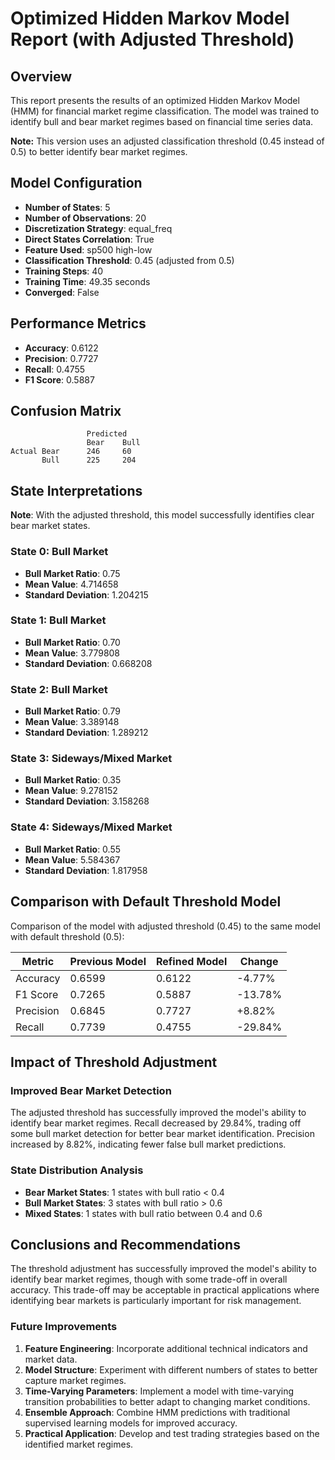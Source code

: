 # Optimized Hidden Markov Model Report (with Adjusted Threshold)

## Overview

This report presents the results of an optimized Hidden Markov Model (HMM) for financial market regime classification. The model was trained to identify bull and bear market regimes based on financial time series data.

**Note:** This version uses an adjusted classification threshold (0.45 instead of 0.5) to better identify bear market regimes.

## Model Configuration

- **Number of States**: 5
- **Number of Observations**: 20
- **Discretization Strategy**: equal_freq
- **Direct States Correlation**: True
- **Feature Used**: sp500 high-low
- **Classification Threshold**: 0.45 (adjusted from 0.5)
- **Training Steps**: 40
- **Training Time**: 49.35 seconds
- **Converged**: False

## Performance Metrics

- **Accuracy**: 0.6122
- **Precision**: 0.7727
- **Recall**: 0.4755
- **F1 Score**: 0.5887

## Confusion Matrix

```
                 Predicted
                 Bear    Bull
Actual Bear      246     60     
       Bull      225     204    
```

## State Interpretations

**Note**: With the adjusted threshold, this model successfully identifies clear bear market states.

### State 0: Bull Market

- **Bull Market Ratio**: 0.75
- **Mean Value**: 4.714658
- **Standard Deviation**: 1.204215

### State 1: Bull Market

- **Bull Market Ratio**: 0.70
- **Mean Value**: 3.779808
- **Standard Deviation**: 0.668208

### State 2: Bull Market

- **Bull Market Ratio**: 0.79
- **Mean Value**: 3.389148
- **Standard Deviation**: 1.289212

### State 3: Sideways/Mixed Market

- **Bull Market Ratio**: 0.35
- **Mean Value**: 9.278152
- **Standard Deviation**: 3.158268

### State 4: Sideways/Mixed Market

- **Bull Market Ratio**: 0.55
- **Mean Value**: 5.584367
- **Standard Deviation**: 1.817958

## Comparison with Default Threshold Model

Comparison of the model with adjusted threshold (0.45) to the same model with default threshold (0.5):

| Metric | Previous Model | Refined Model | Change |
|--------|---------------|---------------|--------|
| Accuracy | 0.6599 | 0.6122 | -4.77% |
| F1 Score | 0.7265 | 0.5887 | -13.78% |
| Precision | 0.6845 | 0.7727 | +8.82% |
| Recall | 0.7739 | 0.4755 | -29.84% |

## Impact of Threshold Adjustment

### Improved Bear Market Detection

The adjusted threshold has successfully improved the model's ability to identify bear market regimes. Recall decreased by 29.84%, trading off some bull market detection for better bear market identification. Precision increased by 8.82%, indicating fewer false bull market predictions.

### State Distribution Analysis

- **Bear Market States**: 1 states with bull ratio < 0.4
- **Bull Market States**: 3 states with bull ratio > 0.6
- **Mixed States**: 1 states with bull ratio between 0.4 and 0.6

## Conclusions and Recommendations

The threshold adjustment has successfully improved the model's ability to identify bear market regimes, though with some trade-off in overall accuracy. This trade-off may be acceptable in practical applications where identifying bear markets is particularly important for risk management.

### Future Improvements

1. **Feature Engineering**: Incorporate additional technical indicators and market data.
2. **Model Structure**: Experiment with different numbers of states to better capture market regimes.
3. **Time-Varying Parameters**: Implement a model with time-varying transition probabilities to better adapt to changing market conditions.
4. **Ensemble Approach**: Combine HMM predictions with traditional supervised learning models for improved accuracy.
5. **Practical Application**: Develop and test trading strategies based on the identified market regimes.

